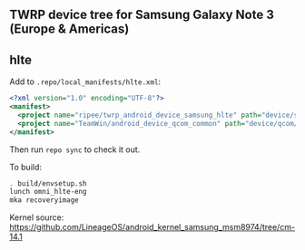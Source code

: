 ## TWRP device tree for Samsung Galaxy Note 3 (Europe & Americas)
## hlte

Add to `.repo/local_manifests/hlte.xml`:

```xml
<?xml version="1.0" encoding="UTF-8"?>
<manifest>
  <project name="ripee/twrp_android_device_samsung_hlte" path="device/samsung/hlte" remote="github" revision="android-7.1" />
  <project name="TeamWin/android_device_qcom_common" path="device/qcom/common" remote="github" revision="android-7.1" />
</manifest>
```

Then run `repo sync` to check it out.

To build:

```sh
. build/envsetup.sh
lunch omni_hlte-eng
mka recoveryimage
```

Kernel source: https://github.com/LineageOS/android_kernel_samsung_msm8974/tree/cm-14.1
